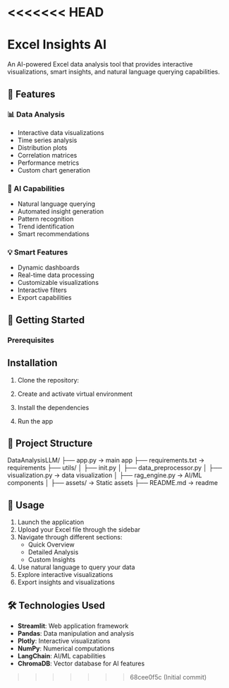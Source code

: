 <<<<<<< HEAD
=======
# Excel Insights AI

An AI-powered Excel data analysis tool that provides interactive visualizations, smart insights, and natural language querying capabilities.

## 🌟 Features

### 📊 Data Analysis
- Interactive data visualizations
- Time series analysis
- Distribution plots
- Correlation matrices
- Performance metrics
- Custom chart generation

### 🤖 AI Capabilities
- Natural language querying
- Automated insight generation
- Pattern recognition
- Trend identification
- Smart recommendations

### 💡 Smart Features
- Dynamic dashboards
- Real-time data processing
- Customizable visualizations
- Interactive filters
- Export capabilities

## 🚀 Getting Started

### Prerequisites

## Installation

1. Clone the repository: 

2. Create and activate virtual environment

3. Install the dependencies

4. Run the app

## 📁 Project Structure


DataAnalysisLLM/
├── app.py -> main app
├── requirements.txt -> requirements
├── utils/
│   ├── init.py
│   ├── data_preprocessor.py
│   ├── visualization.py -> data visualization
│   ├── rag_engine.py -> AI/ML components
│   ├── assets/ -> Static assets
├── README.md -> readme


## 🎯 Usage

1. Launch the application
2. Upload your Excel file through the sidebar
3. Navigate through different sections:
   - Quick Overview
   - Detailed Analysis
   - Custom Insights
4. Use natural language to query your data
5. Explore interactive visualizations
6. Export insights and visualizations

## 🛠️ Technologies Used

- **Streamlit**: Web application framework
- **Pandas**: Data manipulation and analysis
- **Plotly**: Interactive visualizations
- **NumPy**: Numerical computations
- **LangChain**: AI/ML capabilities
- **ChromaDB**: Vector database for AI features


  


>>>>>>> 68cee0f5c (Initial commit)

